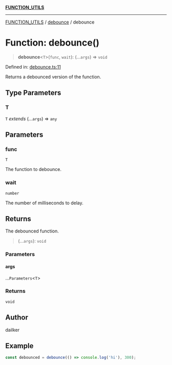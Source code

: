 [**FUNCTION_UTILS**](../../README.md)

***

[FUNCTION_UTILS](../../README.md) / [debounce](../README.md) / debounce

# Function: debounce()

> **debounce**\<`T`\>(`func`, `wait`): (...`args`) => `void`

Defined in: [debounce.ts:11](https://github.com/dailker/everyutil/blob/41b2b91e0d43fdbbea18f7ea0bcf4029dd413f41/src/function/debounce.ts#L11)

Returns a debounced version of the function.

## Type Parameters

### T

`T` *extends* (...`args`) => `any`

## Parameters

### func

`T`

The function to debounce.

### wait

`number`

The number of milliseconds to delay.

## Returns

The debounced function.

> (...`args`): `void`

### Parameters

#### args

...`Parameters`\<`T`\>

### Returns

`void`

## Author

dailker

## Example

```ts
const debounced = debounce(() => console.log('hi'), 300);
```
